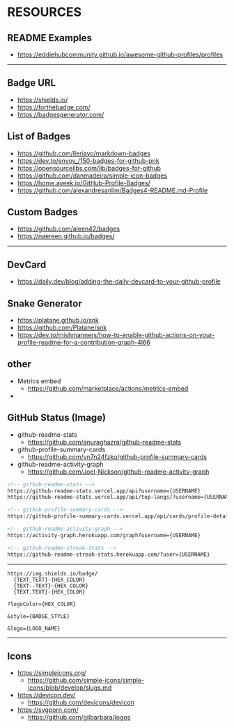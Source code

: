 # RESOURCES


## README Examples

- https://eddiehubcommunity.github.io/awesome-github-profiles/profiles

---

## Badge URL

- https://shields.io/
- https://forthebadge.com/
- https://badgesgenerator.com/

## List of Badges

- https://github.com/Ileriayo/markdown-badges
- https://dev.to/envoy_/150-badges-for-github-pnk
- https://opensourcelibs.com/lib/badges-for-github
- https://github.com/danmadeira/simple-icon-badges
- https://home.aveek.io/GitHub-Profile-Badges/
- https://github.com/alexandresanlim/Badges4-README.md-Profile

## Custom Badges

- https://github.com/aleen42/badges
- https://naereen.github.io/badges/

---

## DevCard

- https://daily.dev/blog/adding-the-daily-devcard-to-your-github-profile

## Snake Generator
- https://platane.github.io/snk
- https://github.com/Platane/snk
- https://dev.to/mishmanners/how-to-enable-github-actions-on-your-profile-readme-for-a-contribution-graph-4l66

## other

- Metrics embed
  - https://github.com/marketplace/actions/metrics-embed
- 

## GitHub Status (Image)

- github-readme-stats
  - https://github.com/anuraghazra/github-readme-stats
- github-profile-summary-cards
  - https://github.com/vn7n24fzkq/github-profile-summary-cards
- github-readme-activity-graph
  - https://github.com/Joel-Nickson/github-readme-activity-graph

```md
<!-- github-readme-stats -->
https://github-readme-stats.vercel.app/api?username={USERNAME}
https://github-readme-stats.vercel.app/api/top-langs/?username={USERNAME}

<!-- github-profile-summary-cards -->
https://github-profile-summary-cards.vercel.app/api/cards/profile-details?username={USERNAME}

<!-- github-readme-activity-graph -->
https://activity-graph.herokuapp.com/graph?username={USERNAME}

<!-- github-readme-streak-stats -->
https://github-readme-streak-stats.herokuapp.com/?user={USERNAME}
```

---

```
https://img.shields.io/badge/
  {TEXT_TEXT}-{HEX_COLOR}
  {TEXT--TEXT}-{HEX_COLOR}
  {TEXT.TEXT}-{HEX_COLOR}

?logoColor={HEX_COLOR}

&style={BADGE_STYLE}

&logo={LOGO_NAME}

```

---

## Icons
- https://simpleicons.org/
  - https://github.com/simple-icons/simple-icons/blob/develop/slugs.md
- https://devicon.dev/
  - https://github.com/devicons/devicon
- https://svgporn.com/
  - https://github.com/gilbarbara/logos